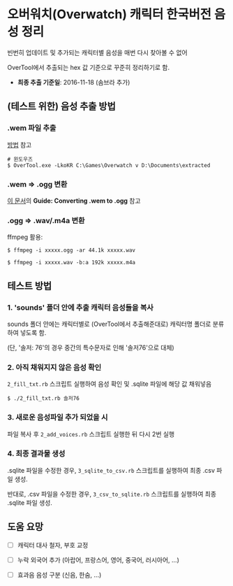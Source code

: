 # 오버워치(Overwatch) 캐릭터 한국버전 음성 정리

빈번히 업데이트 및 추가되는 캐릭터별 음성을 매번 다시 찾아볼 수 없어

OverTool에서 추출되는 hex 값 기준으로 꾸준히 정리하기로 함.

* **최종 추출 기준일**: 2016-11-18 (솜브라 추가)

## (테스트 위한) 음성 추출 방법

### .wem 파일 추출

[방법](https://owdev.wiki/User:Yukimono/Toolchain) 참고

```
# 윈도우즈
$ OverTool.exe -LkoKR C:\Games\Overwatch v D:\Documents\extracted
```

### .wem => .ogg 변환

[이 문서](http://forum.xentax.com/viewtopic.php?p=66311#p66311)의 **Guide: Converting .wem to .ogg** 참고

### .ogg => .wav/.m4a 변환

ffmpeg 활용:

```
$ ffmpeg -i xxxxx.ogg -ar 44.1k xxxxx.wav

$ ffmpeg -i xxxxx.wav -b:a 192k xxxxx.m4a
```

## 테스트 방법

### 1. 'sounds' 폴더 안에 추출 캐릭터 음성들을 복사

sounds 폴더 안에는 캐릭터별로 (OverTool에서 추출해준대로) 캐릭터명 폴더로 분류하여 넣도록 함.

(단, '솔저: 76'의 경우 중간의 특수문자로 인해 '솔저76'으로 대체)

### 2. 아직 채워지지 않은 음성 확인

`2_fill_txt.rb` 스크립트 실행하여 음성 확인 및 .sqlite 파일에 해당 값 채워넣음

```
$ ./2_fill_txt.rb 솔저76
```

### 3. 새로운 음성파일 추가 되었을 시

파일 복사 후 `2_add_voices.rb` 스크립트 실행한 뒤 다시 2번 실행

### 4. 최종 결과물 생성

.sqlite 파일을 수정한 경우, `3_sqlite_to_csv.rb` 스크립트를 실행하여 최종 .csv 파일 생성.

반대로, .csv 파일을 수정한 경우, `3_csv_to_sqlite.rb` 스크립트를 실행하여 최종 .sqlite 파일 생성.

## 도움 요망

- [ ] 캐릭터 대사 철자, 부호 교정
- [ ] 누락 외국어 추가 (아랍어, 프랑스어, 영어, 중국어, 러시아어, ...)
- [ ] 효과음 음성 구분 (신음, 한숨, ...)


